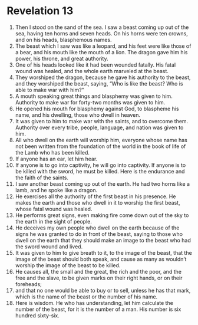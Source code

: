 ﻿
# Revelation 13
1. Then I stood on the sand of the sea. I saw a beast coming up out of the sea, having ten horns and seven heads. On his horns were ten crowns, and on his heads, blasphemous names. 
2. The beast which I saw was like a leopard, and his feet were like those of a bear, and his mouth like the mouth of a lion. The dragon gave him his power, his throne, and great authority. 
3. One of his heads looked like it had been wounded fatally. His fatal wound was healed, and the whole earth marveled at the beast. 
4. They worshiped the dragon, because he gave his authority to the beast, and they worshiped the beast, saying, “Who is like the beast? Who is able to make war with him?” 
5. A mouth speaking great things and blasphemy was given to him. Authority to make war for forty-two months was given to him. 
6. He opened his mouth for blasphemy against God, to blaspheme his name, and his dwelling, those who dwell in heaven. 
7. It was given to him to make war with the saints, and to overcome them. Authority over every tribe, people, language, and nation was given to him. 
8. All who dwell on the earth will worship him, everyone whose name has not been written from the foundation of the world in the book of life of the Lamb who has been killed. 
9. If anyone has an ear, let him hear. 
10. If anyone is to go into captivity, he will go into captivity. If anyone is to be killed with the sword, he must be killed. Here is the endurance and the faith of the saints. 
11. I saw another beast coming up out of the earth. He had two horns like a lamb, and he spoke like a dragon. 
12. He exercises all the authority of the first beast in his presence. He makes the earth and those who dwell in it to worship the first beast, whose fatal wound was healed. 
13. He performs great signs, even making fire come down out of the sky to the earth in the sight of people. 
14. He deceives my own people who dwell on the earth because of the signs he was granted to do in front of the beast, saying to those who dwell on the earth that they should make an image to the beast who had the sword wound and lived. 
15. It was given to him to give breath to it, to the image of the beast, that the image of the beast should both speak, and cause as many as wouldn’t worship the image of the beast to be killed. 
16. He causes all, the small and the great, the rich and the poor, and the free and the slave, to be given marks on their right hands, or on their foreheads; 
17. and that no one would be able to buy or to sell, unless he has that mark, which is the name of the beast or the number of his name. 
18. Here is wisdom. He who has understanding, let him calculate the number of the beast, for it is the number of a man. His number is six hundred sixty-six. 

